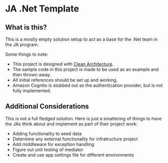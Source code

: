 # JA .Net Template


## What is this?

This is a mostly empty solution setup to act as a base for the .Net team in the JA program.

Some things to note:
 - This project is designed with [Clean Architecture](https://www.c-sharpcorner.com/article/clean-architecture-with-net-62/).
 - The sample code in this project is made to be used as an example and then thrown away.
 - All initial references should be set up and working.
 - Amazon Cognito is stubbed out as the authentication provider, but is not fully implemented.

## Additional Considerations

This is not a full fledged solution. Here is just a smattering of things to have the JAs think about and implement as part of their project work:
- Adding functionality to seed data
- Determine any external functionality for infratructure project
- Add middleware for exception handling
- Figure out unit testing of mediator
- Create and use app settings file for different environments